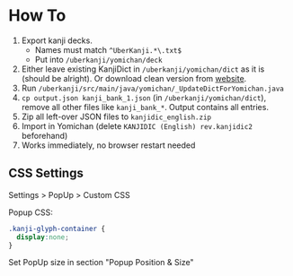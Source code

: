 # How To

1. Export kanji decks. 
   - Names must match `^UberKanji.*\.txt$`
   - Put into `/uberkanji/yomichan/deck`
2. Either leave existing KanjiDict in `/uberkanji/yomichan/dict` as it is (should be alright). Or download clean version from [website](https://foosoft.net/projects/yomichan/).
3. Run `/uberkanji/src/main/java/yomichan/_UpdateDictForYomichan.java`
4. `cp output.json kanji_bank_1.json` (in `/uberkanji/yomichan/dict`), remove all other files like `kanji_bank_*`. Output contains all entries.
5. Zip all left-over JSON files to `kanjidic_english.zip`
6. Import in Yomichan (delete `KANJIDIC (English) rev.kanjidic2` beforehand)
7. Works immediately, no browser restart needed



## CSS Settings

Settings > PopUp > Custom CSS

Popup CSS:

```css
.kanji-glyph-container {
  display:none;
}
```

Set PopUp size in section "Popup Position & Size"
